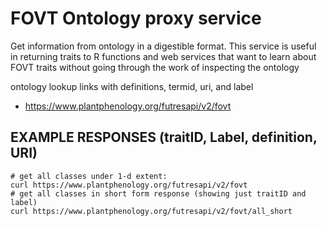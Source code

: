 # FOVT Ontology proxy service
Get information from ontology in a digestible format.  This service is useful in returning traits
to R functions and web services that want to learn about FOVT traits without going through the work
of inspecting the ontology

ontology lookup links with definitions, termid, uri, and label
 * https://www.plantphenology.org/futresapi/v2/fovt
 
## EXAMPLE RESPONSES (traitID, Label, definition, URI)
```
# get all classes under 1-d extent:
curl https://www.plantphenology.org/futresapi/v2/fovt
# get all classes in short form response (showing just traitID and label)
curl https://www.plantphenology.org/futresapi/v2/fovt/all_short

```
